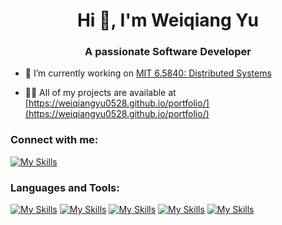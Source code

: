 <h1 align="center">Hi 👋, I'm Weiqiang Yu</h1>
<h3 align="center">A passionate Software Developer</h3>

- 🔭 I’m currently working on [MIT 6.5840: Distributed Systems](https://github.com/WeiqiangYu0528/6.5840)

- 👨‍💻 All of my projects are available at [https://weiqiangyu0528.github.io/portfolio/](https://weiqiangyu0528.github.io/portfolio/)

### Connect with me:
[![My Skills](https://skillicons.dev/icons?i=linkedin)](https://www.linkedin.com/in/weiqiang-yu/)

### Languages and Tools:
[![My Skills](https://skillicons.dev/icons?i=bash,c,cpp,go,java,lua,nodejs,php,py,js,ts,r,matlab)](https://skillicons.dev)
[![My Skills](https://skillicons.dev/icons?i=html,css,bootstrap,d3,django,jest,jquery,maven,nextjs,react,spring,tailwind,threejs)](https://skillicons.dev)
[![My Skills](https://skillicons.dev/icons?i=elasticsearch,firebase,mongodb,mysql,postgres,redis,sqlite)](https://skillicons.dev)
[![My Skills](https://skillicons.dev/icons?i=aws,docker,gcp,jenkins,kubernetes,openshift)](https://skillicons.dev)
[![My Skills](https://skillicons.dev/icons?i=pytorch,sklearn,tensorflow,git,linux,latex,md,postman,ps,blender)](https://skillicons.dev)

